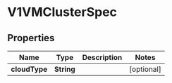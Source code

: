 # V1VMClusterSpec

## Properties
Name | Type | Description | Notes
------------ | ------------- | ------------- | -------------
**cloudType** | **String** |  |  [optional]
